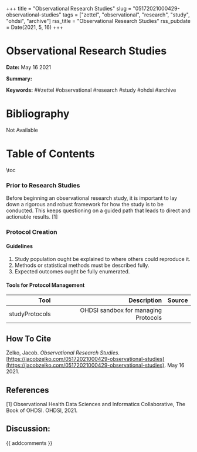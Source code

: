+++
title = "Observational Research Studies"
slug = "05172021000429-observational-studies"
tags = ["zettel", "observational", "research", "study", "ohdsi", "archive"]
rss_title = "Observational Research Studies"
rss_pubdate = Date(2021, 5, 16)
+++



Observational Research Studies
=========

**Date:** May 16 2021

**Summary:** 

**Keywords:** ##zettel #observational #research #study #ohdsi #archive

Bibliography
==========

Not Available

Table of Contents
=========

\toc

### Prior to Research Studies

Before beginning an observational research study, it is important to lay down a rigorous and robust framework for how the study is to be conducted. This keeps questioning on a guided path that leads to direct and actionable results. [1]

### Protocol Creation

#### Guidelines

1. Study population ought be explained to where others could reproduce it.
2. Methods or statistical methods must be described fully.
3. Expected outcomes ought be fully enumerated.

#### Tools for Protocol Management

|           Tool |                          Description | Source |
| --------------:| ------------------------------------:| ------:|
| studyProtocols | OHDSI sandbox for managing Protocols |        |
## How To Cite

 Zelko, Jacob. _Observational Research Studies_. [https://jacobzelko.com/05172021000429-observational-studies](https://jacobzelko.com/05172021000429-observational-studies). May 16 2021.
## References

[1] Observational Health Data Sciences and Informatics Collaborative, The Book of OHDSI. OHDSI, 2021.
## Discussion: 

{{ addcomments }}
